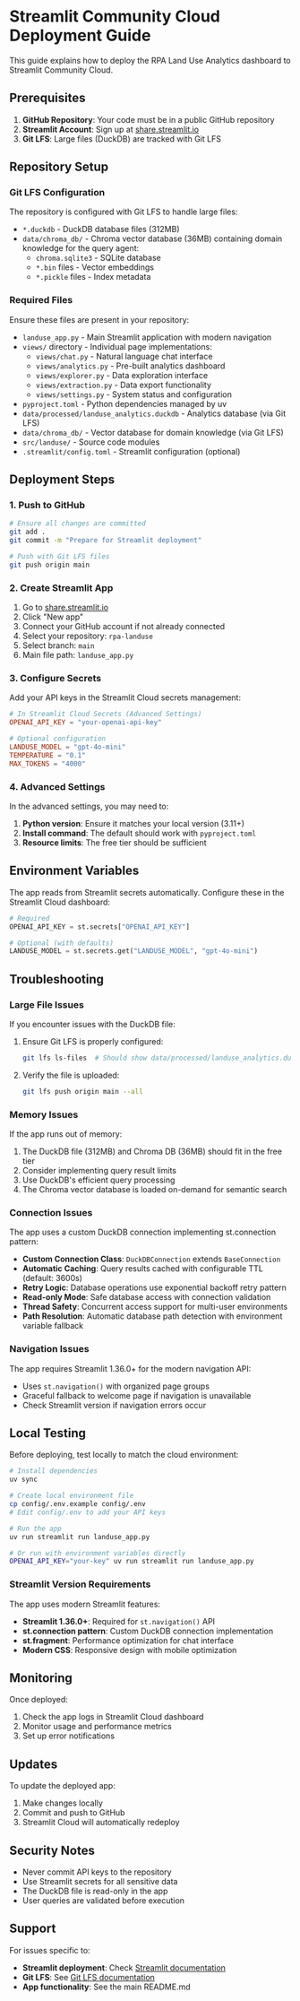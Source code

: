 # Streamlit Community Cloud Deployment Guide

This guide explains how to deploy the RPA Land Use Analytics dashboard to Streamlit Community Cloud.

## Prerequisites

1. **GitHub Repository**: Your code must be in a public GitHub repository
2. **Streamlit Account**: Sign up at [share.streamlit.io](https://share.streamlit.io)
3. **Git LFS**: Large files (DuckDB) are tracked with Git LFS

## Repository Setup

### Git LFS Configuration

The repository is configured with Git LFS to handle large files:
- `*.duckdb` - DuckDB database files (312MB)
- `data/chroma_db/` - Chroma vector database (36MB) containing domain knowledge for the query agent:
  - `chroma.sqlite3` - SQLite database
  - `*.bin` files - Vector embeddings
  - `*.pickle` files - Index metadata

### Required Files

Ensure these files are present in your repository:
- `landuse_app.py` - Main Streamlit application with modern navigation
- `views/` directory - Individual page implementations:
  - `views/chat.py` - Natural language chat interface
  - `views/analytics.py` - Pre-built analytics dashboard
  - `views/explorer.py` - Data exploration interface
  - `views/extraction.py` - Data export functionality
  - `views/settings.py` - System status and configuration
- `pyproject.toml` - Python dependencies managed by uv
- `data/processed/landuse_analytics.duckdb` - Analytics database (via Git LFS)
- `data/chroma_db/` - Vector database for domain knowledge (via Git LFS)
- `src/landuse/` - Source code modules
- `.streamlit/config.toml` - Streamlit configuration (optional)

## Deployment Steps

### 1. Push to GitHub

```bash
# Ensure all changes are committed
git add .
git commit -m "Prepare for Streamlit deployment"

# Push with Git LFS files
git push origin main
```

### 2. Create Streamlit App

1. Go to [share.streamlit.io](https://share.streamlit.io)
2. Click "New app"
3. Connect your GitHub account if not already connected
4. Select your repository: `rpa-landuse`
5. Select branch: `main`
6. Main file path: `landuse_app.py`

### 3. Configure Secrets

Add your API keys in the Streamlit Cloud secrets management:

```toml
# In Streamlit Cloud Secrets (Advanced Settings)
OPENAI_API_KEY = "your-openai-api-key"

# Optional configuration
LANDUSE_MODEL = "gpt-4o-mini"
TEMPERATURE = "0.1"
MAX_TOKENS = "4000"
```

### 4. Advanced Settings

In the advanced settings, you may need to:

1. **Python version**: Ensure it matches your local version (3.11+)
2. **Install command**: The default should work with `pyproject.toml`
3. **Resource limits**: The free tier should be sufficient

## Environment Variables

The app reads from Streamlit secrets automatically. Configure these in the Streamlit Cloud dashboard:

```python
# Required
OPENAI_API_KEY = st.secrets["OPENAI_API_KEY"]

# Optional (with defaults)
LANDUSE_MODEL = st.secrets.get("LANDUSE_MODEL", "gpt-4o-mini")
```

## Troubleshooting

### Large File Issues

If you encounter issues with the DuckDB file:

1. Ensure Git LFS is properly configured:
   ```bash
   git lfs ls-files  # Should show data/processed/landuse_analytics.duckdb
   ```

2. Verify the file is uploaded:
   ```bash
   git lfs push origin main --all
   ```

### Memory Issues

If the app runs out of memory:

1. The DuckDB file (312MB) and Chroma DB (36MB) should fit in the free tier
2. Consider implementing query result limits
3. Use DuckDB's efficient query processing
4. The Chroma vector database is loaded on-demand for semantic search

### Connection Issues

The app uses a custom DuckDB connection implementing st.connection pattern:
- **Custom Connection Class**: `DuckDBConnection` extends `BaseConnection`
- **Automatic Caching**: Query results cached with configurable TTL (default: 3600s)
- **Retry Logic**: Database operations use exponential backoff retry pattern
- **Read-only Mode**: Safe database access with connection validation
- **Thread Safety**: Concurrent access support for multi-user environments
- **Path Resolution**: Automatic database path detection with environment variable fallback

### Navigation Issues

The app requires Streamlit 1.36.0+ for the modern navigation API:
- Uses `st.navigation()` with organized page groups
- Graceful fallback to welcome page if navigation is unavailable
- Check Streamlit version if navigation errors occur

## Local Testing

Before deploying, test locally to match the cloud environment:

```bash
# Install dependencies
uv sync

# Create local environment file
cp config/.env.example config/.env
# Edit config/.env to add your API keys

# Run the app
uv run streamlit run landuse_app.py

# Or run with environment variables directly
OPENAI_API_KEY="your-key" uv run streamlit run landuse_app.py
```

### Streamlit Version Requirements

The app uses modern Streamlit features:
- **Streamlit 1.36.0+**: Required for `st.navigation()` API
- **st.connection pattern**: Custom DuckDB connection implementation
- **st.fragment**: Performance optimization for chat interface
- **Modern CSS**: Responsive design with mobile optimization

## Monitoring

Once deployed:
1. Check the app logs in Streamlit Cloud dashboard
2. Monitor usage and performance metrics
3. Set up error notifications

## Updates

To update the deployed app:
1. Make changes locally
2. Commit and push to GitHub
3. Streamlit Cloud will automatically redeploy

## Security Notes

- Never commit API keys to the repository
- Use Streamlit secrets for all sensitive data
- The DuckDB file is read-only in the app
- User queries are validated before execution

## Support

For issues specific to:
- **Streamlit deployment**: Check [Streamlit documentation](https://docs.streamlit.io/streamlit-community-cloud)
- **Git LFS**: See [Git LFS documentation](https://git-lfs.github.com/)
- **App functionality**: See the main README.md